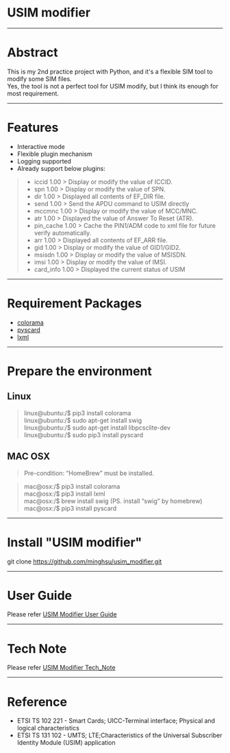 # USIM modifier

---
# Abstract

This is my 2nd practice project with Python, and it's a flexible SIM tool to modify some SIM files.  
Yes, the tool is not a perfect tool for USIM modify, but I think its enough for most requirement.

---
# Features

- Interactive mode
- Flexible plugin mechanism
- Logging supported
- Already support below plugins:
> - iccid 1.00 > Display or modify the value of ICCID.
> - spn 1.00 > Display or modify the value of SPN.
> - dir 1.00 > Displayed all contents of EF_DIR file.
> - send 1.00 > Send the APDU command to USIM directly
> - mccmnc 1.00 > Display or modify the value of MCC/MNC.
> - atr 1.00 > Displayed the value of Answer To Reset (ATR).
> - pin_cache 1.00 > Cache the PIN1/ADM code to xml file for future verify automatically.
> - arr 1.00 > Displayed all contents of EF_ARR file.
> - gid 1.00 > Display or modify the value of GID1/GID2.
> - msisdn 1.00 > Display or modify the value of MSISDN.
> - imsi 1.00 > Display or modify the value of IMSI.
> - card_info 1.00 > Displayed the current status of USIM

---
# Requirement Packages

- [colorama](https://pypi.org/project/colorama/)
- [pyscard](https://pyscard.sourceforge.io/)  
- [lxml](https://lxml.de/)  

---
# Prepare the environment

## Linux
> linux@ubuntu:/$ pip3 install colorama  
> linux@ubuntu:/$ sudo apt-get install swig  
> linux@ubuntu:/$ sudo apt-get install libpcsclite-dev  
> linux@ubuntu:/$ sudo pip3 install pyscard

## MAC OSX
> Pre-condition: “HomeBrew” must be installed.  
  
> mac@osx:/$ pip3 install colorama  
> mac@osx:/$ pip3 install lxml  
> mac@osx:/$ brew install swig  (PS. install “swig” by homebrew)  
> mac@osx:/$ pip3 install pyscard  

---
# Install "USIM modifier"

git clone https://github.com/minghsu/usim_modifier.git

---
# User Guide

Please refer [USIM Modifier User Guide](https://github.com/minghsu/usim_modifier/blob/master/docs/usim_modifier_user_guide.pdf) 

---
# Tech Note

Please refer [USIM Modifier Tech_Note](https://github.com/minghsu/usim_modifier/blob/master/docs/usim_modifier_tech_note.pdf)

---
# Reference
- ETSI TS 102 221 - Smart Cards; UICC-Terminal interface; Physical and logical characteristics
- ETSI TS 131 102 - UMTS; LTE;Characteristics of the Universal Subscriber Identity Module (USIM) application
